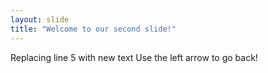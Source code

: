 ```yaml
---
layout: slide
title: "Welcome to our second slide!"
---
```

Replacing line 5 with new text
Use the left arrow to go back!
